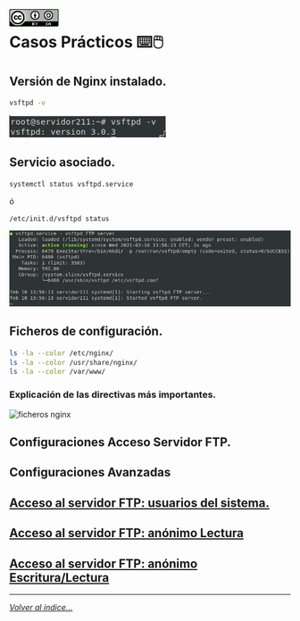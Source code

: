 <img src="../imagenes/MI-LICENCIA88x31.png" style="float: left; margin-right: 10px;" />

# Casos Prácticos ⌨️🖱️

## Versión de Nginx instalado.

```bash
vsftpd -v
```

![version vsftpd](../imagenes/vsftpdVersion.jpg)

## Servicio asociado.

```bash
systemctl status vsftpd.service
```
ó

```bash
/etc/init.d/vsftpd status
```

![servicio vsftp](../imagenes/estadoServicioInstalacion.jpg)

## Ficheros de configuración.

```bash
ls -la --color /etc/nginx/
ls -la --color /usr/share/nginx/
ls -la --color /var/www/
```
### Explicación de las directivas más importantes.

![ficheros nginx](../imagenes/ficherosConfNginx.png)

## Configuraciones Acceso Servidor FTP.

<!-- - vsftpd:
    - Recargamos el servicio(no habrá cortes en el servicio): ``systemctl reload vsftpd``
*ó*
    - Reiniciamos el servicio (el servicio no estará disponible mientras se reinicia): ``systemctl restart vsftpd`` -->

## Configuraciones Avanzadas

## [Acceso al servidor FTP: usuarios del sistema.](CasosPracticosApartados/AccesoUsuariosDelSistema.md.md)
## [Acceso al servidor FTP: anónimo Lectura](CasosPracticosApartados/anonimoLecutura.md)
## [Acceso al servidor FTP: anónimo Escritura/Lectura](CasosPracticosApartados/anonimoEscrituraLectura.md)
________________________________________
*[Volver al índice...](../README.md)*